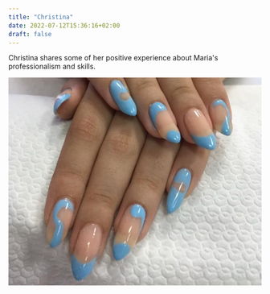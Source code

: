 ```yaml
---
title: "Christina"
date: 2022-07-12T15:36:16+02:00
draft: false
---
```


Christina shares some of her positive experience about Maria's professionalism and skills. 

![bluenails](bluenails1.jpg)